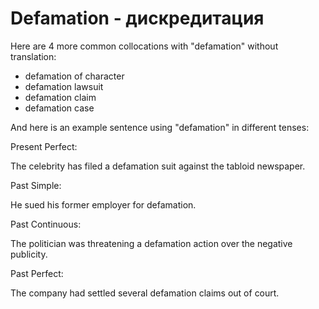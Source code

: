 # Defamation - дискредитация

Here are 4 more common collocations with "defamation" without translation:

- defamation of character
- defamation lawsuit
- defamation claim
- defamation case

And here is an example sentence using "defamation" in different tenses:

Present Perfect:

The celebrity has filed a defamation suit against the tabloid newspaper.

Past Simple:

He sued his former employer for defamation.

Past Continuous:

The politician was threatening a defamation action over the negative publicity.

Past Perfect:

The company had settled several defamation claims out of court.

